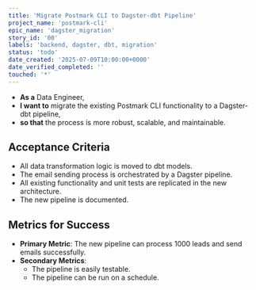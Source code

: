 ```yaml
---
title: 'Migrate Postmark CLI to Dagster-dbt Pipeline'
project_name: 'postmark-cli'
epic_name: 'dagster_migration'
story_id: '00'
labels: 'backend, dagster, dbt, migration'
status: 'todo'
date_created: '2025-07-09T10:00:00+0000'
date_verified_completed: ''
touched: '*'
---
```


- **As a** Data Engineer,
- **I want to** migrate the existing Postmark CLI functionality to a Dagster-dbt pipeline,
- **so that** the process is more robust, scalable, and maintainable.

## Acceptance Criteria

- All data transformation logic is moved to dbt models.
- The email sending process is orchestrated by a Dagster pipeline.
- All existing functionality and unit tests are replicated in the new architecture.
- The new pipeline is documented.

## Metrics for Success

- **Primary Metric**: The new pipeline can process 1000 leads and send emails successfully.
- **Secondary Metrics**:
  - The pipeline is easily testable.
  - The pipeline can be run on a schedule.
